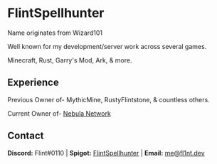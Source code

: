 # FlintSpellhunter

Name originates from Wizard101

Well known for my development/server work across several games.

Minecraft, Rust, Garry's Mod, Ark, & more.

## Experience

Previous Owner of- MythicMine, RustyFlintstone, & countless others.

Current Owner of- [Nebula Network](https://www.nebulamc.io/)

## Contact

**Discord:** Flint#0110 |
**Spigot:** [FlintSpellhunter](https://www.spigotmc.org/members/flintspellhunter.38257/) |
**Email:** me@fl1nt.dev

